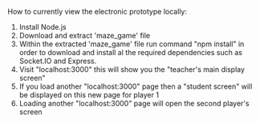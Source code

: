 How to currently view the electronic prototype locally: 

1. Install Node.js
2. Download and extract 'maze_game' file
3. Within the extracted 'maze_game' file run command "npm install" in order to download and install al the required dependencies such as Socket.IO and Express.
4. Visit "localhost:3000" this will show you the "teacher's main display screen"
5. If you load another "localhost:3000" page then a "student screen" will be displayed on this new page for player 1
6. Loading another "localhost:3000" page will open the second player's screen 
